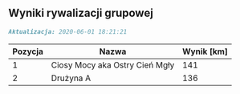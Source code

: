 ## Wyniki rywalizacji grupowej

```markdown
Aktualizacja: 2020-06-01 18:21:21
```

Pozycja | Nazwa | Wynik [km] |
------------ | -------------  | -------------
 1 |Ciosy Mocy aka Ostry Cień Mgły | 141 
 2 |Drużyna A | 136